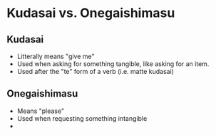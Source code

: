 # Kudasai vs. Onegaishimasu

## Kudasai
- Litterally means "give me"
- Used when asking for something tangible, like asking for an item.
- Used after the "te" form of a verb (i.e. matte kudasai)

## Onegaishimasu
- Means "please"
- Used when requesting something intangible
- 
